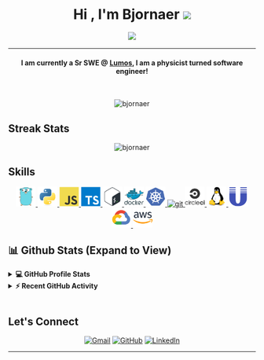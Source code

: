 
<h1 align="center">Hi , I'm Bjornaer <img src="https://media.giphy.com/media/hvRJCLFzcasrR4ia7z/giphy.gif" width="35"></h1>
<p align="center">
  <a href="https://github.com/DenverCoder1/readme-typing-svg"><img src="https://readme-typing-svg.herokuapp.com?lines=Software+Engineer;Physicist;DS%20|%20AI%20|%20ML%20Enthusiast;Music%20Producer;Always%20learning%20new%20things&center=true&width=500&height=50"></a>
</p>
<hr/>
<h4 align="center">I am currently a Sr SWE @ <a href="https://lumos.com">Lumos</a>, I am a physicist turned software engineer!</h4>
<br>
<p align="center"> <img src="https://komarev.com/ghpvc/?username=bjornaer&label=Profile%20views&color=0e75b6&style=plastic" alt="bjornaer" /> </p>

## Streak Stats
<p align="center"><img src="https://github-readme-streak-stats.herokuapp.com/?user=bjornaer&theme=algolia" alt="bjornaer"  /></p>


## Skills
<p align="center">
  <a href="https://www.golang.org" target="_blank"> 
    <img src="https://raw.githubusercontent.com/devicons/devicon/master/icons/go/go-original.svg" alt="go" width="40" height="40"/> 
  </a>  
  <a href="https://www.python.org" target="_blank"> 
    <img src="https://raw.githubusercontent.com/devicons/devicon/master/icons/python/python-original.svg" alt="python" width="40" height="40"/> 
  </a> 
  <a href="https://developer.mozilla.org/en-US/docs/Web/JavaScript" target="_blank"> 
    <img src="https://raw.githubusercontent.com/devicons/devicon/master/icons/javascript/javascript-original.svg" alt="javascript" width="40" height="40"/> 
  </a>
  <a href="https://developer.mozilla.org/en-US/docs/Web/TypeScript" target="_blank"> 
    <img src="https://raw.githubusercontent.com/devicons/devicon/master/icons/typescript/typescript-original.svg" alt="typescript" width="40" height="40"/> 
  </a>
  <a href="https://www.gnu.org/software/bash/" target="_blank"> 
    <img src="https://raw.githubusercontent.com/devicons/devicon/master/icons/bash/bash-original.svg" alt="bash" width="40" height="40"/> 
  </a>
  <a href="https://www.docker.org/" target="_blank"> 
    <img src="https://raw.githubusercontent.com/devicons/devicon/master/icons/docker/docker-original-wordmark.svg" alt="docker" width="40" height="40"/> 
  </a>
  <a href="https://www.kubernetes.org/" target="_blank"> 
    <img src="https://raw.githubusercontent.com/devicons/devicon/master/icons/kubernetes/kubernetes-plain.svg" alt="k8s" width="40" height="40"/> 
  </a>
  <a href="https://git-scm.com/" target="_blank"> 
    <img src="https://www.vectorlogo.zone/logos/git-scm/git-scm-icon.svg" alt="git" width="40" height="40"/> 
  </a>
  <a href="https://circleci.org" target="_blank"> 
    <img src="https://raw.githubusercontent.com/devicons/devicon/master/icons/circleci/circleci-plain-wordmark.svg" alt="cci" width="40" height="40"/> 
  </a>
  <a href="https://www.linux.org/" target="_blank"> 
    <img src="https://raw.githubusercontent.com/devicons/devicon/master/icons/linux/linux-original.svg" alt="linux" width="40" height="40"/> 
  </a>
    <a href="https://www.unix.org/" target="_blank"> 
    <img src="https://raw.githubusercontent.com/devicons/devicon/master/icons/unix/unix-original.svg" alt="unix" width="40" height="40"/> 
  </a> 
  <a href="https://cloud.google.com" target="_blank"> 
    <img src="https://github.com/devicons/devicon/blob/master/icons/googlecloud/googlecloud-original.svg" alt="GCP" width="40" height="40"/> 
  </a>
  <a href="https://aws.amazon.com/" target="_blank"> 
    <img src="https://raw.githubusercontent.com/devicons/devicon/master/icons/amazonwebservices/amazonwebservices-original-wordmark.svg" alt="AWS" width="40" height="40"/> 
  </a> 
</p>

## 📊 Github Stats (Expand to View) 


<details> 
  <summary><b>💻 GitHub Profile Stats</b></summary>
  <br/>
  <p align="center">
    <a href="https://github.com/bjornaer/github-readme-stats"><img alt="Bjornaer's Github Stats" src="https://github-readme-stats.vercel.app/api?username=bjornaer&show_icons=true&count_private=true&theme=algolia" height="192px"/></a>
<br/>
  &nbsp;
	  <img src="https://github-readme-stats.vercel.app/api/top-langs?username=bjornaer&show_icons=true&locale=en&layout=compact&theme=algolia" alt="bjornaer" height="192px"/>
  <br/>
  <b>Note:</b> Top languages is only a metric of the languages my public code consists of and doesn't reflect experience or skill level.
  </p>
</details>


<details>
  <summary><b>⚡ Recent GitHub Activity</b></summary>
  <br/>
   <a href="https://github.com/bjornaer"><img alt="Bjornaer's Activity Graph" src="https://activity-graph.herokuapp.com/graph?username=bjornaer&custom_title=Bjornaer's%20Contribution%20Graph&theme=react-dark" /></a>
  <br/>

</details>

<br/>

## Let's Connect
<p align="center">
	<a href="mailto:max.schulkin@gmail.com"><img src="https://img.icons8.com/bubbles/50/000000/gmail.png" alt="Gmail"/></a>
	<a href="https://github.com/bjornaer"><img src="https://img.icons8.com/bubbles/50/000000/github.png" alt="GitHub"/></a>
	<a href="https://linkedin.com/in/max-schulkin"><img src="https://img.icons8.com/bubbles/50/000000/linkedin.png" alt="LinkedIn"/></a>
</p>

<hr/>

